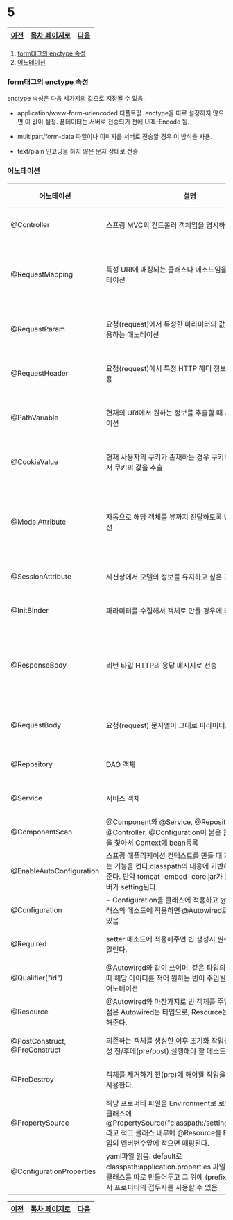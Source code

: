 # 5

[이전](./04.md)|[목차 페이지로](./00index.md) |[다음](./06.md)
---|---|---

1. [form태그의 enctype 속성](#form태그의-enctype-속성)
2. [어노테이션](#어노테이션)
### form태그의 enctype 속성
enctype 속성은 다음 세가지의 값으로 지정될 수 있음.
- application/www-form-urlencoded
디폴트값. enctype을 따로 설정하지 않으면 이 값이 설정. 폼데이터는 서버로 전송되기 전에 URL-Encode 됨.

- multipart/form-data
파일이나 이미지를 서버로 전송할 경우 이 방식을 사용.

- text/plain
인코딩을 하지 않은 문자 상태로 전송.

### 어노테이션



어노테이션 | 설명 | 사용
-- | -- | --
@Controller | 스프링 MVC의 컨트롤러 객체임을 명시하는 애노테이션 | 클래스
@RequestMapping | 특정 URI에 매칭되는 클래스나 메소드임을 명시하는 애노테이션 | 클래스, 메소드
@RequestParam | 요청(request)에서 특정한 마라미터의 값을 찾아낼 때 사용하는 애노테이션 | 파라미터
@RequestHeader | 요청(request)에서 특정 HTTP 헤더 정보를 추출할 때 사용 | 파라미터
@PathVariable | 현재의 URI에서 원하는 정보를 추출할 때 사용하는 애노테이션 | 파라미터
@CookieValue | 현재 사용자의 쿠키가 존재하는 경우 쿠키의 이름을 이용해서 쿠키의 값을 추출 | 파라미터
@ModelAttribute | 자동으로 해당 객체를 뷰까지 전달하도록 만드는 애노테이션 | 메소드, 파라미터
@SessionAttribute | 세션상에서 모델의 정보를 유지하고 싶은 경우에 사용 | 클래스
@InitBinder | 파라미터를 수집해서 객체로 만들 경우에 커스터마이징 | 메소드
@ResponseBody | 리턴 타입 HTTP의 응답 메시지로 전송 | 메소드, 리턴타입
@RequestBody | 요청(request) 문자열이 그대로 파라미터로 전달 | 파라미터
@Repository | DAO 객체 | 클래스
@Service | 서비스 객체 | 클래스
@ComponentScan|@Component와 @Service, @Repository, @Controller, @Configuration이 붙은 클래스 Bean들을 찾아서 Context에 bean등록|클래스
@EnableAutoConfiguration|스프링 애플리케이션 컨텍스트를 만들 때 자동으로 설정하는 기능을 켠다.classpath의 내용에 기반해서 자동 생성해준다. 만약 tomcat-embed-core.jar가 존재하면 톰캣 서버가 setting된다.|클래스
@Configuration|- Configuration을 클래스에 적용하고 @Bean을 해당 클래스의 메소드에 적용하면 @Autowired로 빈을 부를 수 있음.|클래스
@Required|setter 메소드에 적용해주면 빈 생성시 필수 프로퍼티 임을 알린다.|메소드
@Qualifier("id")|@Autowired와 같이 쓰이며, 같은 타입의 빈 객체가 있을 때 해당 아이디를 적어 원하는 빈이 주입될 수 있도록 하는 어노테이션|메소드
@Resource| @Autowired와 마찬가지로 빈 객체를 주입해주는데 차이점은 Autowired는 타입으로, Resource는 이름으로 연결해준다.| 메소드
@PostConstruct, @PreConstruct| 의존하는 객체를 생성한 이후 초기화 작업을 위해 객체 생성 전/후에(pre/post) 실행해야 할 메소드 앞에 붙인다.|메소드
@PreDestroy| 객체를 제거하기 전(pre)에 해야할 작업을 수행하기 위해 사용한다.|메소드
@PropertySource| 해당 프로퍼티 파일을 Environment로 로딩하게 해준다. 클래스에 @PropertySource("classpath:/settings.properties")라고 적고 클래스 내부에 @Resource를 Environment타입의 멤버변수앞에 적으면 매핑된다.|클래스
@ConfigurationProperties| yaml파일 읽음. default로 classpath:application.properties 파일이 조회됨. 속성 클래스를 따로 만들어두고 그 위에 (prefix="mail")을 써서 프로퍼티의 접두사를 사용할 수 있음|클래스


  
[이전](./04.md)|[목차 페이지로](./00index.md) |[다음](./06.md)
---|---|---






